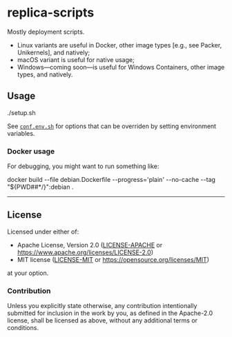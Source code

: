 replica-scripts
===============

Mostly deployment scripts.

  - Linux variants are useful in Docker, other image types [e.g., see Packer, Unikernels], and natively;
  - macOS variant is useful for native usage;
  - Windows—coming soon—is useful for Windows Containers, other image types, and natively.

## Usage

   ./setup.sh

See [`conf.env.sh`](./conf.env.sh) for options that can be overriden by setting environment variables.

### Docker usage

For debugging, you might want to run something like:

   docker build --file debian.Dockerfile --progress='plain' --no-cache --tag "${PWD##*/}":debian .

<hr/>

## License

Licensed under either of:

- Apache License, Version 2.0 ([LICENSE-APACHE](LICENSE-APACHE) or <https://www.apache.org/licenses/LICENSE-2.0>)
- MIT license ([LICENSE-MIT](LICENSE-MIT) or <https://opensource.org/licenses/MIT>)

at your option.

### Contribution

Unless you explicitly state otherwise, any contribution intentionally submitted
for inclusion in the work by you, as defined in the Apache-2.0 license, shall be
licensed as above, without any additional terms or conditions.
